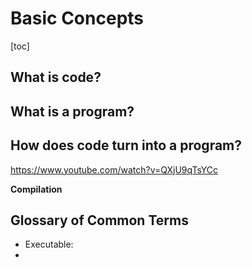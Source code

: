 # Basic Concepts

[toc]



## What is code?





## What is a program?





## How does code turn into a program?

https://www.youtube.com/watch?v=QXjU9qTsYCc

**Compilation**









## Glossary of Common Terms

- Executable:
- 







## 











